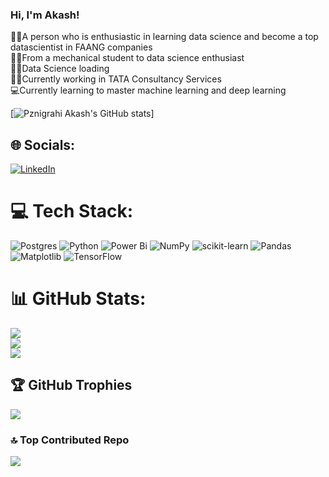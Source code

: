 

### Hi, I'm Akash!
👨‍💼A person who is enthusiastic in learning data science and become a top datascientist in FAANG companies<br/>
👨‍🎓From a mechanical student to data science enthusiast<br/>
🧑‍💻Data Science loading<br/>
🫶🏼Currently working in TATA Consultancy Services<br/>
💻Currently learning to master machine learning and deep learning<br/>

[![ Pznigrahi Akash's GitHub stats](https://github-readme-stats.vercel.app/api?username=akash-datascientists&show_icons=true&theme=radical)]





## 🌐 Socials:
[![LinkedIn](https://img.shields.io/badge/LinkedIn-%230077B5.svg?logo=linkedin&logoColor=white)](https://linkedin.com/in/www.linkedin.com/in/akash-panigrahi-5251b4274) 

# 💻 Tech Stack:
![Postgres](https://img.shields.io/badge/postgres-%23316192.svg?style=for-the-badge&logo=postgresql&logoColor=white)
![Python](https://img.shields.io/badge/python-3670A0?style=for-the-badge&logo=python&logoColor=ffdd54)
![Power Bi](https://img.shields.io/badge/power_bi-F2C811?style=for-the-badge&logo=powerbi&logoColor=black) 
![NumPy](https://img.shields.io/badge/numpy-%23013243.svg?style=for-the-badge&logo=numpy&logoColor=white)
![scikit-learn](https://img.shields.io/badge/scikit--learn-%23F7931E.svg?style=for-the-badge&logo=scikit-learn&logoColor=white) 
![Pandas](https://img.shields.io/badge/pandas-%23150458.svg?style=for-the-badge&logo=pandas&logoColor=white)
![Matplotlib](https://img.shields.io/badge/Matplotlib-%23ffffff.svg?style=for-the-badge&logo=Matplotlib&logoColor=black)
![TensorFlow](https://img.shields.io/badge/TensorFlow-%23FF6F00.svg?style=for-the-badge&logo=TensorFlow&logoColor=white) 
# 📊 GitHub Stats:
![](https://github-readme-stats.vercel.app/api?username=akash-datascientists&theme=dark&hide_border=false&include_all_commits=false&count_private=false)<br/>
![](https://github-readme-streak-stats.herokuapp.com/?user=akash-datascientists&theme=dark&hide_border=false)<br/>
![](https://github-readme-stats.vercel.app/api/top-langs/?username=akash-datascientists&theme=dark&hide_border=false&include_all_commits=false&count_private=false&layout=compact)

## 🏆 GitHub Trophies
![](https://github-profile-trophy.vercel.app/?username=akash-datascientists&theme=radical&no-frame=false&no-bg=true&margin-w=4)

### 🔝 Top Contributed Repo
![](https://github-contributor-stats.vercel.app/api?username=akash-datascientists&limit=5&theme=radical&combine_all_yearly_contributions=true)

<!-- Proudly created with GPRM ( https://gprm.itsvg.in ) -->
